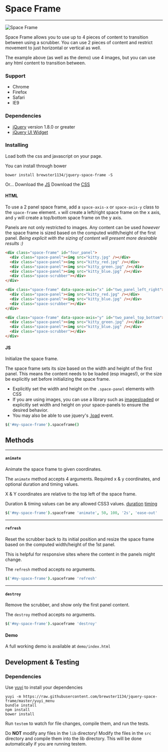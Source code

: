 # Space Frame
---

![Space Frame](http://i.imgur.com/W9sXrgK.gif)

[js]: https://raw.github.com/brewster1134/jquery-space-frame/master/lib/space-frame.js
[css]: https://raw.github.com/brewster1134/jquery-space-frame/master/lib/space-frame.css

Space Frame allows you to use up to 4 pieces of content to transition between using a scrubber.  You can use 2 pieces of content and restrict movement to just horizontal or vertical as well.

The example above (as well as the demo) use 4 images, but you can use any html content to transition between.

### Support

* Chrome
* Firefox
* Safari
* IE9

### Dependencies
* [jQuery](http://jquery.com) version 1.8.0 or greater
* [jQuery UI Widget](http://jqueryui.com/widget/)

### Installing
Load both the css and javascript on your page.

You can install through bower

`bower install brewster1134/jquery-space-frame -S`

Or...
Download the [JS][js]
Download the [CSS][css]

#### HTML

To use a 2 panel space frame, add a `space-axis-x` or `space-axis-y` class to the `space-frame`
element.  `x` will create a left/right space frame on the x axis, and `y` will
create a top/bottom space frame on the y axis.

Panels are not only restricted to images.  Any content can be used *however* the
space frame is sized based on the computed width/height of the first panel.
_Being explicit with the sizing of content will present more desirable results :)_

```html
<div class="space-frame" id="four_panel">
  <div class="space-panel"><img src="kitty.jpg" /></div>
  <div class="space-panel"><img src="kitty_red.jpg" /></div>
  <div class="space-panel"><img src="kitty_green.jpg" /></div>
  <div class="space-panel"><img src="kitty_blue.jpg" /></div>
  <div class="space-scrubber"></div>
</div>

<div class="space-frame" data-space-axis="x" id="two_panel_left_right">
  <div class="space-panel"><img src="kitty_red.jpg" /></div>
  <div class="space-panel"><img src="kitty_blue.jpg" /></div>
  <div class="space-scrubber"></div>
</div>

<div class="space-frame" data-space-axis="y" id="two_panel_top_bottom">
  <div class="space-panel"><img src="kitty_green.jpg" /></div>
  <div class="space-panel"><img src="kitty_blue.jpg" /></div>
  <div class="space-scrubber"></div>
</div>
```

#### JS

Initialize the space frame.

The space frame sets its size based on the width and height of the first panel.  This means the content needs to be loaded (esp images!), or the size be explicitly set before initializing the space frame.

* Explicitly set the width and height on the `.space-panel` elements with CSS
* If you are using images, you can use a library such as [imagesloaded](https://github.com/desandro/imagesloaded) or explicitly set width and height on your space-panels to ensure the desired behavior.
* You may also be able to use jquery's [.load](http://api.jquery.com/load-event/) event.

```coffee
$('#my-space-frame').spaceframe()
```

## Methods

---
#### `animate`
Animate the space frame to given coordinates.

The `animate` method accepts 4 arguments. Required x & y coordinates, and optional duration and timing values.

X & Y coordinates are relative to the top left of the space frame.

Duration & timing values can be any allowed CSS3 values.
[duration](http://www.w3schools.com/cssref/css3_pr_animation-duration.asp)
[timing](http://www.w3schools.com/cssref/css3_pr_animation-timing-function.asp)

```coffee
$('#my-space-frame').spaceframe 'animate', 50, 100, '2s', 'ease-out'
```

---
#### `refresh`
Reset the scrubber back to its initial position and resize the space frame based on the computed width/height of the 1st panel.

This is helpful for responsive sites where the content in the panels might change.

The `refresh` method accepts no arguments.

```coffee
$('#my-space-frame').spaceframe 'refresh'
```

---
#### `destroy`
Remove the scrubber, and show only the first panel content.

The `destroy` method accepts no arguments.

```coffee
$('#my-space-frame').spaceframe 'destroy'
```

#### Demo

A full working demo is available at `demo/index.html`

## Development & Testing
### Dependencies

Use [yuyi](https://github.com/brewster1134/yuyi) to install your dependencies

```shell
yuyi -m https://raw.githubusercontent.com/brewster1134/jquery-space-frame/master/yuyi_menu
bundle install
npm install
bower install
```

Run `testem` to watch for file changes, compile them, and run the tests.

Do **NOT** modify any files in the `lib` directory!  Modify the files in the `src` directory and compile them into the lib directory. This will be done automatically if you are running testem.
